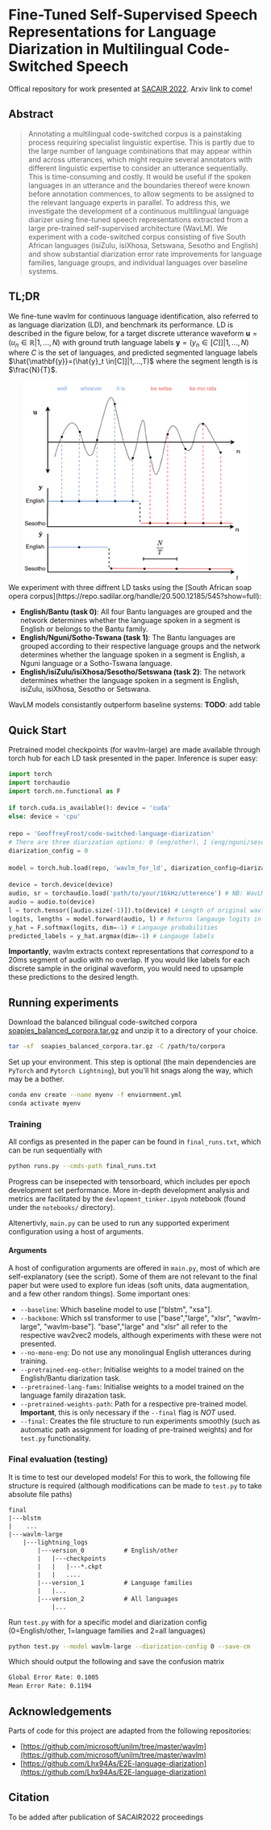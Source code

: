 # Fine-Tuned Self-Supervised Speech Representations for Language Diarization in Multilingual Code-Switched Speech
Offical repository for work presented at [SACAIR 2022](https://2022.sacair.org.za/). Arxiv link to come!

## Abstract
> Annotating a multilingual code-switched corpus is a painstaking process requiring specialist linguistic expertise. This is partly due to the large number of language combinations that may appear within and across utterances, which might require several annotators with different linguistic expertise to consider an utterance sequentially. This is time-consuming and costly. It would be useful if the spoken languages in an utterance and the boundaries thereof were known before annotation commences, to allow segments to be assigned to the relevant language experts in parallel. To address this, we investigate the development of a continuous multilingual language diarizer using fine-tuned speech representations extracted from a large pre-trained self-supervised architecture (WavLM). We experiment with a code-switched corpus consisting of five South African languages (isiZulu, isiXhosa, Setswana, Sesotho and English) and show substantial diarization error rate improvements for language families, language groups, and individual languages over baseline systems.

## TL;DR

We fine-tune wavlm for continuous language identification, also referred to as language diarization (LD), and benchmark its performance. LD is described in the figure below, for a target discrete utterance waveform $\mathbf{u}=(u_n \in\mathbb{R}|1,...,N)$ with ground truth language labels $\mathbf{y}=(y_n \in[C]]|1,...,N)$ where $C$ is the set of languages, and predicted segmented language labels $\hat{\mathbf{y}}=(\hat{y}_t \in[C]]|1,...,T)$ where the segment length is is $\frac{N}{T}$.

<div align="center">
<img src="repo_figs/ld_example.png" alt="drawing" width="450"/>
</div>
 We experiment with three diffrent LD tasks using the [South African soap opera corpus](https://repo.sadilar.org/handle/20.500.12185/545?show=full):

- **English/Bantu (task 0)**: All four Bantu languages are grouped and the network determines whether the language spoken in a segment is English or belongs to the Bantu family.
- **English/Nguni/Sotho-Tswana (task 1)**: The Bantu languages are grouped according to their respective language groups and the network determines whether the language spoken in a segment is English, a Nguni language or a Sotho-Tswana language.
- **English/isiZulu/isiXhosa/Sesotho/Setswana (task 2)**: The network determines whether the language spoken in a segment is English, isiZulu, isiXhosa, Sesotho or Setswana.

WavLM models consistantly outperform baseline systems:
**TODO**: add table

## Quick Start
Pretrained model checkpoints (for wavlm-large) are made available through torch hub for each LD task presented in the paper. Inference is super easy:

```python
import torch
import torchaudio
import torch.nn.functional as F

if torch.cuda.is_available(): device = 'cuda'
else: device = 'cpu'

repo = 'GeoffreyFrost/code-switched-language-diarization'
# There are three diarization options: 0 (eng/other), 1 (eng/nguni/sesotho-tswana), 2 (eng/zulu/xhosa/sesotho/setswana)
diarization_config = 0

model = torch.hub.load(repo, 'wavlm_for_ld', diarization_config=diarization_config, device=device)

device = torch.device(device)
audio, sr = torchaudio.load('path/to/your/16kHz/utterence') # NB: WavLM only supports 16kHz audio
audio = audio.to(device)
l = torch.tensor([audio.size(-1)]).to(device) # Length of original wavform (important if it has been padded for batching)
logits, lengths = model.forward(audio, l) # Returns langauge logits in 20ms segments and length of the unpadded sequence (proportional to original waveform length)
y_hat = F.softmax(logits, dim=-1) # Langauge probabilities
predicted_labels = y_hat.argmax(dim=-1) # Langauge labels
```
**Importantly**, wavlm extracts context representations that *correspond* to a 20ms segment of audio with no overlap. If you would like labels for each discrete sample in the original waveform, you would need to upsample these predictions to the desired length.

## Running experiments

Download the balanced bilingual code-switched corpora [soapies_balanced_corpora.tar.gz](https://drive.google.com/file/d/1r59AaXOtZZYZlTEjREyQlNP1t4Xw-LIj/view?usp=share_link) and unzip it to a directory of your choice.

```bash
tar -xf  soapies_balanced_corpora.tar.gz -C /path/to/corpora
```

Set up your environment. This step is optional (the main dependencies are `PyTorch` and `Pytorch Lightning`), but you'll hit snags along the way, which may be a bother.

```bash
conda env create --name myenv -f enviornment.yml
conda activate myenv
```

### Training

All configs as presented in the paper can be found in `final_runs.txt`, which can be run sequentially with

```bash
python runs.py --cmds-path final_runs.txt
```

Progress can be insepected with tensorboard, which includes per epoch development set performance. More in-depth development analysis and metrics are facilitated by the `devlopment_tinker.ipynb` notebook (found under the `notebooks/` directory).

Altenertivly, `main.py` can be used to run any supported experiment configuration using a host of arguments.

#### Arguments

A host of configuration arguments are offered in `main.py`, most of which are self-explanatory (see the script). Some of them are not relevant to the final paper but were used to explore fun ideas (soft units, data augmentation, and a few other random things). Some important ones:

- `--baseline`: Which baseline model to use ["blstm", "xsa"].
- `--backbone`: Which ssl transformer to use ["base","large", "xlsr", "wavlm-large",  "wavlm-base"]. "base","large" and "xlsr" all refer to the respective wav2vec2 models, although experiments with these were not presented.
- `--no-mono-eng`: Do not use any monolingual English utterances during training.
- `--pretrained-eng-other`: Initialise weights to a model trained on the English/Bantu diarization task.
- `--pretrained-lang-fams`: Initialise weights to a model trained on the language family dirazation task.
- `--pretrained-weights-path`: Path for a respective pre-trained model. **Important**, this is only necessary if the `--final` flag is *NOT* used.
- `--final`: Creates the file structure to run experiments smoothly (such as automatic path assignment for loading of pre-trained weights) and for `test.py` functionality.

### Final evaluation (testing)

It is time to test our developed models! For this to work, the following file structure is required (although modifications can be made to `test.py` to take absolute file paths)
```
final
|---blstm
|    ...
|---wavlm-large
    |---lightning_logs
        |---version_0           # English/other
        |   |---checkpoints
        |   |   |---*.ckpt
        |   |   ....
        |---version_1           # Language families
        |   |... 
        |---version_2           # All languages
            |... 
```
Run `test.py` with for a specific model and diarization config (0=English/other, 1=language families and 2=all languages)

```bash
python test.py --model wavlm-large --diarization-config 0 --save-cm 
```

Which should output the following and save the confusion matrix
```bash     
Global Error Rate: 0.1005
Mean Error Rate: 0.1194
```

## Acknowledgements
Parts of code for this project are adapted from the following repositories:
- [https://github.com/microsoft/unilm/tree/master/wavlm](https://github.com/microsoft/unilm/tree/master/wavlm)
- [https://github.com/Lhx94As/E2E-language-diarization](https://github.com/Lhx94As/E2E-language-diarization)

## Citation
To be added after publication of SACAIR2022 proceedings
